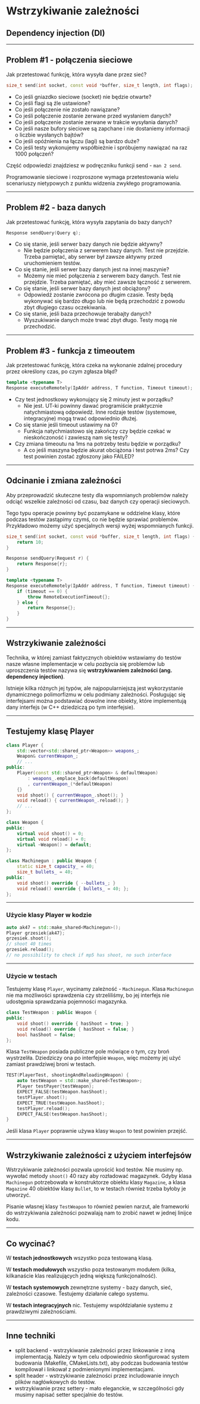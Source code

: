 <!-- .slide: data-background="#111111" -->

# Wstrzykiwanie zależności

## Dependency injection (DI)

___
<!-- .slide: style="font-size: 0.9em" -->

## Problem #1 - połączenia sieciowe

Jak przetestować funkcję, która wysyła dane przez sieć?

```cpp
size_t send(int socket, const void *buffer, size_t length, int flags);
```

* <!-- .element: class="fragment fade-in" --> Co jeśli gniazdko sieciowe (socket) nie będzie otwarte?
* <!-- .element: class="fragment fade-in" --> Co jeśli flagi są źle ustawione?
* <!-- .element: class="fragment fade-in" --> Co jeśli połączenie nie zostało nawiązane?
* <!-- .element: class="fragment fade-in" --> Co jeśli połączenie zostanie zerwane przed wysłaniem danych?
* <!-- .element: class="fragment fade-in" --> Co jeśli połączenie zostanie zerwane w trakcie wysyłania danych?
* <!-- .element: class="fragment fade-in" --> Co jeśli nasze bufory sieciowe są zapchane i nie dostaniemy informacji o liczbie wysłanych bajtów?
* <!-- .element: class="fragment fade-in" --> Co jeśli opóźnienia na łączu (lagi) są bardzo duże?
* <!-- .element: class="fragment fade-in" --> Co jeśli testy wykonujemy współbieżnie i spróbujemy nawiązać na raz 1000 połączeń?

Część odpowiedzi znajdziesz w podręczniku funkcji send - `man 2 send`.
<!-- .element: class="fragment fade-in" -->

Programowanie sieciowe i rozproszone wymaga przetestowania wielu scenariuszy nietypowych z punktu widzenia zwykłego programowania.
<!-- .element: class="fragment fade-in" -->

___

## Problem #2 - baza danych

Jak przetestować funkcję, która wysyła zapytania do bazy danych?

```cpp
Response sendQuery(Query q);
```

* <!-- .element: class="fragment fade-in" --> Co się stanie, jeśli serwer bazy danych nie będzie aktywny?
  * <!-- .element: class="fragment fade-in" --> Nie będzie połączenia z serwerem bazy danych. Test nie przejdzie. Trzeba pamiętać, aby serwer był zawsze aktywny przed uruchomieniem testów.
* <!-- .element: class="fragment fade-in" --> Co się stanie, jeśli serwer bazy danych jest na innej maszynie?
  * <!-- .element: class="fragment fade-in" --> Możemy nie mieć połączenia z serwerem bazy danych. Test nie przejdzie. Trzeba pamiętać, aby mieć zawsze łączność z serwerem.
* <!-- .element: class="fragment fade-in" --> Co się stanie, jeśli serwer bazy danych jest obciążony?
  * <!-- .element: class="fragment fade-in" --> Odpowiedź zostanie zwrócona po długim czasie. Testy będą wykonywać się bardzo długo lub nie będą przechodzić z powodu zbyt długiego czasu oczekiwania.
* <!-- .element: class="fragment fade-in" --> Co się stanie, jeśli baza przechowuje terabajty danych?
  * <!-- .element: class="fragment fade-in" --> Wyszukiwanie danych może trwać zbyt długo. Testy mogą nie przechodzić.

___

## Problem #3 - funkcja z timeoutem

Jak przetestować funkcję, która czeka na wykonanie zdalnej procedury przez określony czas, po czym zgłasza błąd?

```cpp
template <typename T>
Response executeRemotely(IpAddr address, T function, Timeout timeout);
```

* <!-- .element: class="fragment fade-in" --> Czy test jednostkowy wykonujący się 2 minuty jest w porządku?
  * <!-- .element: class="fragment fade-in" --> Nie jest. UT-ki powinny dawać programiście praktycznie natychmiastową odpowiedź. Inne rodzaje testów (systemowe, integracyjne) mogą trwać odpowiednio dłużej.
* <!-- .element: class="fragment fade-in" --> Co się stanie jeśli timeout ustawimy na 0?
  * <!-- .element: class="fragment fade-in" --> Funkcja natychmiastowo się zakończy czy będzie czekać w nieskończoność i zawieszą nam się testy?
* <!-- .element: class="fragment fade-in" --> Czy zmiana timeoutu na 1ms na potrzeby testu będzie w porządku?
  * <!-- .element: class="fragment fade-in" --> A co jeśli maszyna będzie akurat obciążona i test potrwa 2ms? Czy test powinien zostać zgłoszony jako FAILED?

___
<!-- .slide: style="font-size: 0.85em" -->

## Odcinanie i zmiana zależności

Aby przeprowadzić skuteczne testy dla wspomnianych problemów należy odciąć wszelkie zależności od czasu, baz danych czy operacji sieciowych.
<!-- .element: class="fragment fade-in" -->

Tego typu operacje powinny być pozamykane w oddzielne klasy, które podczas testów zastąpimy czymś, co nie będzie sprawiać problemów. Przykładowo możemy użyć specjalnych wersji wyżej wspomnianych funkcji.
<!-- .element: class="fragment fade-in" -->

```cpp
size_t send(int socket, const void *buffer, size_t length, int flags) {
    return 10;
}

Response sendQuery(Request r) {
    return Response{r};
}

template <typename T>
Response executeRemotely(IpAddr address, T function, Timeout timeout) {
    if (timeout == 0) {
        throw RemoteExecutionTimeout{};
    } else {
        return Response{};
    }
}
```
<!-- .element: class="fragment fade-in" -->

___

## Wstrzykiwanie zależności

Technika, w której zamiast faktycznych obiektów wstawiamy do testów nasze własne implementacje w celu pozbycia się problemów lub uproszczenia testów nazywa się **wstrzykiwaniem zależności (ang. dependency injection)**.
<!-- .element: class="fragment fade-in" -->

Istnieje kilka różnych jej typów, ale najpopularniejszą jest wykorzystanie dynamicznego polimorfizmu w celu podmiany zależności. Posługując się interfejsami można podstawiać dowolne inne obiekty, które implementują dany interfejs (w C++ dziedziczą po tym interfejsie).
<!-- .element: class="fragment fade-in" -->

___

## Testujemy klasę Player

```cpp
class Player {
    std::vector<std::shared_ptr<Weapon>> weapons_;
    Weapon& currentWeapon_;
    // ...
public:
    Player(const std::shared_ptr<Weapon> & defaultWeapon)
        : weapons_.emplace_back(defaultWeapon)
        , currentWeapon_(*defaultWeapon)
    {}
    void shoot() { currentWeapon_.shoot(); }
    void reload() { currentWeapon_.reload(); }
    // ...
};

class Weapon {
public:
    virtual void shoot() = 0;
    virtual void reload() = 0;
    virtual ~Weapon() = default;
};

class Machinegun : public Weapon {
    static size_t capacity_ = 40;
    size_t bullets_ = 40;
public:
    void shoot() override { --bullets_; }
    void reload() override { bullets_ = 40; };
};

```

___

### Użycie klasy Player w kodzie

```cpp
auto ak47 = std::make_shared<Machinegun>();
Player grzesiek{ak47};
grzesiek.shoot();
// shoot 40 times
grzesiek.reload();
// no possibility to check if mp5 has shoot, no such interface
```

___
<!-- .slide: style="font-size: 0.8em" -->

### Użycie w testach

Testujemy klasę `Player`, wycinamy zależność - `Machinegun`. Klasa `Machinegun` nie ma możliwości sprawdzenia czy strzeliliśmy, bo jej interfejs nie udostępnia sprawdzania pojemności magazynka.
<!-- .element: class="fragment fade-in" -->

```cpp
class TestWeapon : public Weapon {
public:
    void shoot() override { hasShoot = true; }
    void reload() override { hasShoot = false; }
    bool hasShoot = false;
};
```
<!-- .element: class="fragment fade-in" -->

Klasa `TestWeapon` posiada publiczne pole mówiące o tym, czy broń wystrzeliła. Dziedziczy ona po interfejsie `Weapon`, więc możemy jej użyć zamiast prawdziwej broni w testach.
<!-- .element: class="fragment fade-in" -->

```cpp
TEST(PlayerTest, shootingAndReloadingWeapon) {
    auto testWeapon = std::make_shared<TestWeapon>;
    Player testPayer{testWeapon};
    EXPECT_FALSE(testWeapon.hasShoot);
    testPlayer.shoot();
    EXPECT_TRUE(testWeapon.hasShoot);
    testPlayer.reload();
    EXPECT_FALSE(testWeapon.hasShoot);
}
```
<!-- .element: class="fragment fade-in" -->

Jeśli klasa `Player` poprawnie używa klasy `Weapon` to test powinien przejść.
<!-- .element: class="fragment fade-in" -->

___

## Wstrzykiwanie zależności z użyciem interfejsów

Wstrzykiwanie zależności pozwala uprościć kod testów. Nie musimy np. wywołać metody `shoot()` 40 razy aby rozładować magazynek. Gdyby klasa `Machinegun` potrzebowała w konstruktorze obiektu klasy `Magazine`, a klasa `Magazine` 40 obiektów klasy `Bullet`, to w testach również trzeba byłoby je utworzyć.
<!-- .element: class="fragment fade-in" -->

Pisanie własnej klasy `TestWeapon` to również pewien narzut, ale frameworki do wstrzykiwania zależności pozwalają nam to zrobić nawet w jednej linijce kodu.
<!-- .element: class="fragment fade-in" -->

___

## Co wycinać?

W **testach jednostkowych** wszystko poza testowaną klasą.
<!-- .element: class="fragment fade-in" -->

W **testach modułowych** wszystko poza testowanym modułem (kilka, kilkanaście klas realizujących jedną większą funkcjonalność).
<!-- .element: class="fragment fade-in" -->

W **testach systemowych** zewnętrzne systemy - bazy danych, sieć, zależności czasowe. Testujemy działanie całego systemu.
<!-- .element: class="fragment fade-in" -->

W **testach integracyjnych** nic. Testujemy współdziałanie systemu z prawdziwymi zależnościami.
<!-- .element: class="fragment fade-in" -->

___

## Inne techniki

* <!-- .element: class="fragment fade-in" --> split backend - wstrzykiwanie zależności przez linkowanie z inną implementacją. Należy w tym celu odpowiednio skonfigurować system budowania (Makefile, CMakeLists.txt), aby podczas budowania testów kompilował i linkował z podmienionymi implementacjami.
* <!-- .element: class="fragment fade-in" --> split header - wstrzykiwanie zależności przez includowanie innych plików nagłówkowych do testów.
* <!-- .element: class="fragment fade-in" --> wstrzykiwanie przez settery - mało eleganckie, w szczególności gdy musimy napisać setter specjalnie do testów.
